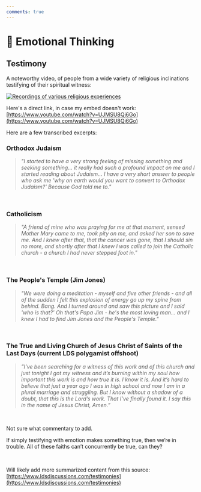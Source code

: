 ```yaml
---
comments: true
---
```

# 🥺 Emotional Thinking
## Testimony
A noteworthy video, of people from a wide variety of religious inclinations testifying of their spiritual witness:

[![Recordings of various religious experiences](http://img.youtube.com/vi/UJMSU8Qj6Go/3.jpg)](http://www.youtube.com/watch?v=UJMSU8Qj6Go)

Here's a direct link, in case my embed doesn't work: [https://www.youtube.com/watch?v=UJMSU8Qj6Go](https://www.youtube.com/watch?v=UJMSU8Qj6Go)

Here are a few transcribed excerpts:

### **Orthodox Judaism**
> _"I started to have a very strong feeling of missing something and seeking something... it really had such a profound impact on me and I started reading about Judaism... I have a very short answer to people who ask me 'why on earth would you want to convert to Orthodox Judaism?' Because God told me to."_

&nbsp;

### **Catholicism**
> _"A friend of mine who was praying for me at that moment, sensed Mother Mary came to me, took pity on me, and asked her son to save me. And I knew after that, that the cancer was gone, that I should sin no more, and shortly after that I knew I was called to join the Catholic church - a church I had never stepped foot in."_

  &nbsp;

### **The People's Temple (Jim Jones)**
> _"We were doing a meditation - myself and five other friends - and all of the sudden I felt this explosion of energy go up my spine from behind. Bang. And I turned around and saw this picture and I said 'who is that?' Oh that's Papa Jim - he's the most loving man... and I knew I had to find Jim Jones and the People's Temple."_

  &nbsp;

### **The True and Living Church of Jesus Christ of Saints of the Last Days (current LDS polygamist offshoot)**

> _”I’ve been searching for a witness of this work and of this church and just tonight I got my witness and it’s burning within my soul how important this work is and how true it is. I know it is. And it’s hard to believe that just a year ago I was in high school and now I am in a plural marriage and struggling. But I know without a shadow of a doubt, that this is the Lord’s work. That I’ve finally found it. I say this in the name of Jesus Christ, Amen.”_

&nbsp;

Not sure what commentary to add.

If simply testifying with emotion makes something true, then we’re in trouble. All of these faiths can’t concurrently be true, can they?

&nbsp;  

Will likely add more summarized content from this source: [https://www.ldsdiscussions.com/testimonies](https://www.ldsdiscussions.com/testimonies)